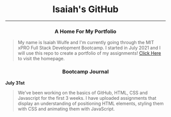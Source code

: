# <div align="center">Isaiah's GitHub</div>

***

### <div align="center">A Home For My Portfolio</div>
> My name is Isaiah Wulfe and I'm currently going through the MIT xPRO Full Stack Development Bootcamp. I started in July 2021 and I will use this repo to create a portfolio of my assignments! [Click Here](isaiahwulfe.github.io) to visit the homepage.

### <div align="center">Bootcamp Journal</div>

**July 31st**
> We've been working on the basics of GitHub, HTML, CSS and Javascript for the first 3 weeks. I have uploaded assignments that display an understanding of positioning HTML elements, styling them with CSS and animating them with JavaScript.  
